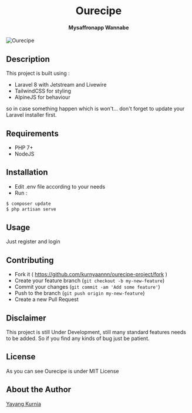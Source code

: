<h1 align="center">Ourecipe</h1>
<h4 align="center">Mysaffronapp Wannabe</h4>


![Ourecipe](https://github.com/kurnyaannn/ourecipe-project/blob/master/public/ourecipe-home.png?raw=true)

## Description
This project is built using :
* Laravel 8 with Jetstream and Livewire
* TailwindCSS for styling
* AlpineJS for behaviour

so in case something happen which is won't... don't forget to update your Laravel installer first.

## Requirements
* PHP 7+
* NodeJS

## Installation
* Edit .env file according to your needs
* Run :
```bash
$ composer update
$ php artisan serve
```

## Usage
Just register and login
  
## Contributing
- Fork it ( https://github.com/kurnyaannn/ourecipe-project/fork )
- Create your feature branch (`git checkout -b my-new-feature`)
- Commit your changes (`git commit -am 'Add some feature'`)
- Push to the branch (`git push origin my-new-feature`)
- Create a new Pull Request

## Disclaimer
This project is still Under Development, still many standard features needs to be added. So if you find any kinds of bug just be patient.

## License
As you can see Ourecipe is under MIT License

## About the Author
<a href="http://facebook.com/y21kurnia">Yayang Kurnia</a>
